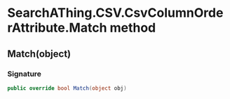 # SearchAThing.CSV.CsvColumnOrderAttribute.Match method
## Match(object)
### Signature
```csharp
public override bool Match(object obj)
```
